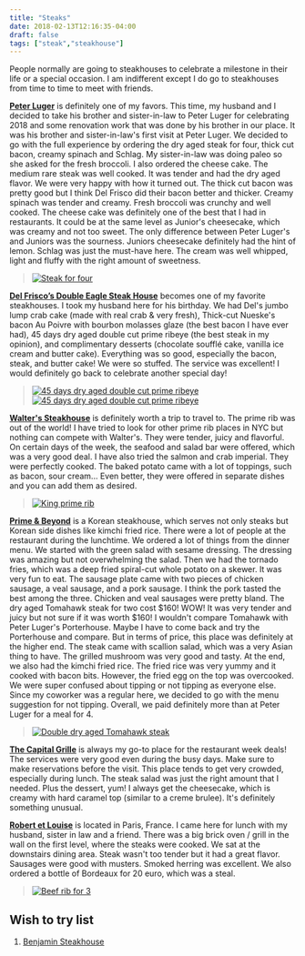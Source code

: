 ```yaml
---
title: "Steaks"
date: 2018-02-13T12:16:35-04:00
draft: false
tags: ["steak","steakhouse"]
---
```

People normally are going to steakhouses to celebrate a milestone in their life or a special occasion. I am indifferent except I do go to steakhouses from time to time to meet with friends.

**[Peter Luger](https://www.yelp.com/biz/peter-luger-brooklyn-2?hrid=k2FntEWZpoH5q5G-dqHmBg)** is definitely one of my favors. This time, my husband and I decided to take his brother and sister-in-law to Peter Luger for celebrating 2018 and some renovation work that was done by his brother in our place. It was his brother and sister-in-law's first visit at Peter Luger. We decided to go with the full experience by ordering the dry aged steak for four, thick cut bacon, creamy spinach and Schlag. My sister-in-law was doing paleo so she asked for the fresh broccoli. I also ordered the cheese cake. The medium rare steak was well cooked. It was tender and had the dry aged flavor. We were very happy with how it turned out. The thick cut bacon was pretty good but I think Del Frisco did their bacon better and thicker. Creamy spinach was tender and creamy. Fresh broccoli was crunchy and well cooked. The cheese cake was definitely one of the best that I had in restaurants. It could be at the same level as Junior's cheesecake, which was creamy and not too sweet. The only difference between Peter Luger's and Juniors was the sourness. Juniors cheesecake definitely had the hint of lemon. Schlag was just the must-have here. The cream was well whipped, light and fluffy with the right amount of sweetness.

> [![Steak for four](https://s3-media1.fl.yelpcdn.com/bphoto/CeS6C9D43hMLe7W2yAWzIg/o.jpg "Steak for four")](https://www.yelp.com/biz_photos/peter-luger-brooklyn-2?select=CeS6C9D43hMLe7W2yAWzIg)

**[Del Frisco’s Double Eagle Steak House](https://www.yelp.com/biz/del-friscos-double-eagle-steak-house-new-york-2?hrid=Efl2CRrqcQe44bq1AuetMQ)** becomes one of my favorite steakhouses. I took my husband here for his birthday. We had Del's jumbo lump crab cake (made with real crab & very fresh), Thick-cut Nueske's bacon Au Poivre with bourbon molasses glaze (the best bacon I have ever had), 45 days dry aged double cut prime ribeye (the best steak in my opinion), and complimentary desserts (chocolate soufflé cake, vanilla ice cream and butter cake). Everything was so good, especially the bacon, steak, and butter cake! We were so stuffed. The service was excellent! I would definitely go back to celebrate another special day!

> [![45 days dry aged double cut prime ribeye](https://s3-media4.fl.yelpcdn.com/bphoto/ekYyQqblQlEO_0vE83UTfQ/o.jpg "45 days dry aged double cut prime ribeyes")](https://www.yelp.com/biz_photos/del-friscos-double-eagle-steak-house-new-york-2?select=ekYyQqblQlEO_0vE83UTfQ) [![45 days dry aged double cut prime ribeye](https://s3-media3.fl.yelpcdn.com/bphoto/oqIiXXO3mPqu6HuGSYQwog/o.jpg "45 days dry aged double cut prime ribeye")](https://www.yelp.com/biz_photos/del-friscos-double-eagle-steak-house-new-york-2?select=oqIiXXO3mPqu6HuGSYQwog)

**[Walter's Steakhouse](https://www.yelp.com/biz/walters-steakhouse-wilmington?hrid=E6pYUYHLXLxf8mZuBv41XQ)** is definitely worth a trip to travel to. The prime rib was out of the world! I have tried to look for other prime rib places in NYC but nothing can compete with Walter's. They were tender, juicy and flavorful. On certain days of the week, the seafood and salad bar were offered, which was a very good deal. I have also tried the salmon and crab imperial. They were perfectly cooked. The baked potato came with a lot of toppings, such as bacon, sour cream... Even better, they were offered in separate dishes and you can add them as desired.

> [![King prime rib](https://s3-media1.fl.yelpcdn.com/bphoto/UUXFAAjHzwVfVB4SleEJTQ/o.jpg "King prime rib")](https://www.yelp.com/biz_photos/walters-steakhouse-wilmington?select=UUXFAAjHzwVfVB4SleEJTQ)

**[Prime & Beyond](https://www.yelp.com/biz/prime-and-beyond-fort-lee?hrid=XI52J1yo_IZQ1DpkFmQGNg)** is a Korean steakhouse, which serves not only steaks but Korean side dishes like kimchi fried rice. There were a lot of people at the restaurant during the lunchtime. We ordered a lot of things from the dinner menu. We started with the green salad with sesame dressing. The dressing was amazing but not overwhelming the salad. Then we had the tornado fries, which was a deep fried spiral-cut whole potato on a skewer. It was very fun to eat. The sausage plate came with two pieces of chicken sausage, a veal sausage, and a pork sausage. I think the pork tasted the best among the three. Chicken and veal sausages were pretty bland. The dry aged Tomahawk steak for two cost $160! WOW! It was very tender and juicy but not sure if it was worth $160! I wouldn't compare Tomahawk with Peter Luger's Porterhouse. Maybe I have to come back and try the Porterhouse and compare. But in terms of price, this place was definitely at the higher end. The steak came with scallion salad, which was a very Asian thing to have. The grilled mushroom was very good and tasty. At the end, we also had the kimchi fried rice. The fried rice was very yummy and it cooked with bacon bits. However, the fried egg on the top was overcooked. We were super confused about tipping or not tipping as everyone else. Since my coworker was a regular here, we decided to go with the menu suggestion for not tipping. Overall, we paid definitely more than at Peter Luger for a meal for 4.

> [![Double dry aged Tomahawk steak](https://s3-media4.fl.yelpcdn.com/bphoto/Bzt6-9VW8XO7zqo75VLeUw/o.jpg "Double dry aged Tomahawk steak")](https://www.yelp.com/biz_photos/prime-and-beyond-fort-lee?select=Bzt6-9VW8XO7zqo75VLeUw)

**[The Capital Grille](https://www.yelp.com/biz/the-capital-grille-new-york-3?hrid=N3JDyDmonCTDwWJ5dmnVTw)** is always my go-to place for the restaurant week deals! The services were very good even during the busy days. Make sure to make reservations before the visit. This place tends to get very crowded, especially during lunch. The steak salad was just the right amount that I needed. Plus the dessert, yum! I always get the cheesecake, which is creamy with hard caramel top (similar to a creme brulee). It's definitely something unusual.

**[Robert et Louise](https://www.yelp.com/biz/robert-et-louise-paris-2?hrid=Cz-vSRQg4HRVbyxLax0Deg)** is located in Paris, France. I came here for lunch with my husband, sister in law and a friend. There was a big brick oven / grill in the wall on the first level, where the steaks were cooked. We sat at the downstairs dining area. Steak wasn't too tender but it had a great flavor. Sausages were good with musters. Smoked herring was excellent. We also ordered a bottle of Bordeaux for 20 euro, which was a steal.

> [![Beef rib for 3](https://s3-media4.fl.yelpcdn.com/bphoto/dZlvi1YSsbOUHDjxr0H5kA/o.jpg "Beef rib for 3")](https://www.yelp.com/biz_photos/robert-et-louise-paris-2?select=dZlvi1YSsbOUHDjxr0H5kA)

Wish to try list
------------------
1. [Benjamin Steakhouse](https://www.yelp.com/biz/benjamin-steakhouse-new-york-2)
